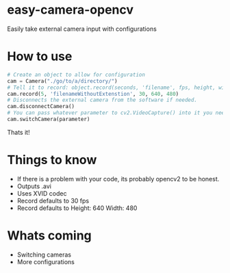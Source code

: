 # easy-camera-opencv
 Easily take external camera input with configurations
# How to use
```python
# Create an object to allow for configuration
cam = Camera("./go/to/a/directory/")
# Tell it to record: object.record(seconds, 'filename', fps, height, width)
cam.record(5, 'filenameWithoutExtenstion', 30, 640, 480)
# Disconnects the external camera from the software if needed. 
cam.disconnectCamera()
# You can pass whatever parameter to cv2.VideoCapture() into it you need to
cam.switchCamera(parameter)
```
Thats it!
# Things to know
* If there is a problem with your code, its probably opencv2 to be honest.
* Outputs .avi
* Uses XVID codec
* Record defaults to  30 fps
* Record defaults to Height: 640 Width: 480

# Whats coming
* Switching cameras
* More configurations

